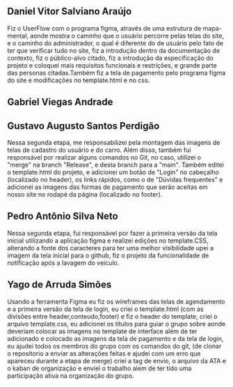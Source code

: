 ## Daniel Vitor Salviano Araújo
Fiz o UserFlow com o programa figma, através de uma estrutura de mapa-mental, aonde mostra o caminho que o usuário percorre pelas telas do site, e o caminho do administrador, o qual é diferente do de usuário pelo fato de ter que verificar tudo no site, fiz a introdução dentro da documentação de contexto, fiz o público-alvo citado, fiz a introdução da especificação do projeto e coloquei mais requisitos funcionais e restrições, e grande parte das personas citadas.Também fiz a tela de pagamento pelo programa figma do site e modificações no template.html e no css.

## Gabriel Viegas Andrade

## Gustavo Augusto Santos Perdigão
Nessa segunda etapa, me responsabilizei pela montagem das imagens de telas de cadastro do usuário e do carro. Além disso, também fui responsável por realizar alguns comandos no Git, no caso, utilizei o "merge" na branch "Release", e desta branch para a "main". Também editei o template.html do projeto, e adicionei um botão de "Login" no cabeçalho (localizado no header), os links rápidos, como o de "Dúvidas frequentes" e adicionei as imagens das formas de pagamento que serão aceitas em nosso site no rodapé da página (localizado no footer).

## Pedro Antônio Silva Neto
Nessa segunda etapa, fui responsável por fazer a primeira versão da tela inicial utilizando a aplicação figma e realizei edições no template.CSS, alterando a fonte dos caracteres para ter uma melhor visibilidade upei a imagem da tela inicial para o github, fiz o projeto da funcionalidade de notificação após a lavagem do veículo.

## Yago de Arruda Simões
Usando a ferramenta Figma eu fiz os wireframes das telas de agendamento e a primeira versão da tela de login, eu criei o template.html (com as divisões entre header,conteudo,footer) e fiz o header do template, criei o arquivo template.css, eu adicionei os titulos para guiar o grupo sobre aonde deveriam colocar as imagens no template de interface além de ter adicionado e colocado as imagens da tela de pagamento e da tela de login, eu ajudei todos os membros do grupo com os comandos do git, (de clonar o repositorio a enviar as alterações feitas e ajudei com um erro que apareceu durante a etapa de merge) criei a tag de envio, o arquivo da ATA e o kaban de organização e enviei o trabalho alem de ter tido uma participação ativa na organização do grupo.
